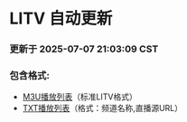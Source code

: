 # LITV 自动更新

### 更新于 2025-07-07 21:03:09 CST

### 包含格式:
- [M3U播放列表](LITV.m3u)（标准LITV格式）
- [TXT播放列表](LITV.txt)（格式：频道名称,直播源URL）
